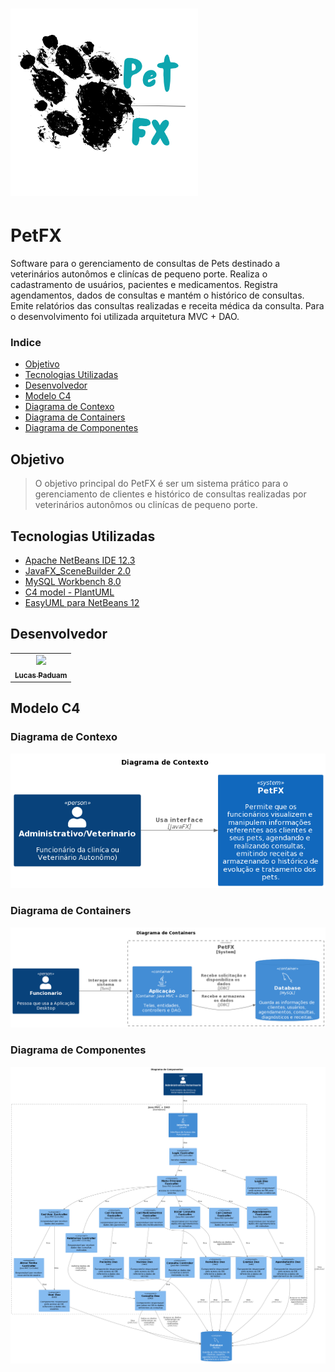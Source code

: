 
<h1 align="left">
    <img src="https://github.com/LucasEPaduam/PetFX/blob/master/src/view/IMAGENS/logopetfx.png" width="300px; "/> 
</h1>

# PetFX
Software para o gerenciamento de consultas de Pets 
destinado a veterinários autonômos e clinícas de pequeno porte.
Realiza o cadastramento de usuários, pacientes e medicamentos. 
Registra agendamentos, dados de consultas e mantém o histórico de consultas.
Emite relatórios das consultas realizadas e receita médica da consulta.
Para o desenvolvimento foi utilizada arquitetura MVC + DAO. 

### Indice
- [Objetivo](#-Objetivo)
- [Tecnologias Utilizadas](#-Tecnologias-Utilizadas)
- [Desenvolvedor](#-Desenvolvedor)
- [Modelo C4](#-Modelo-C4)
- [Diagrama de Contexo](#-Diagrama-de-Contexto)
- [Diagrama de Containers](#-Diagrama-de-Containers)
- [Diagrama de Componentes](#-Diagrama-de-Componentes)



## Objetivo
> O objetivo principal do PetFX é ser um sistema prático para o gerenciamento de clientes e histórico de consultas 
realizadas por veterinários autonômos ou clinícas de pequeno porte.

## Tecnologias Utilizadas

- [Apache NetBeans IDE 12.3](https://netbeans.apache.org)
- [JavaFX_SceneBuilder 2.0](https://www.oracle.com/java/technologies/javafxscenebuilder-1x-archive-downloads.html)
- [MySQL Workbench 8.0](https://www.mysql.com/products/workbench/)
- [C4 model - PlantUML](https://plantuml.com/)
- [EasyUML para NetBeans 12](https://drive.google.com/file/d/1HU-hZfW-WPMc8hMc1EgVUvIChsEJV0ot/view)


## Desenvolvedor

<table>
  <tr>
    <td align="center">
      <a href="#">
        <img src="https://avatars.githubusercontent.com/u/79526125?s=400&u=0d2c7957a6bc641bfea2320b04c455d8a7bd498a&v=4" width="200px;"/><br>
        <sub>
          <b>Lucas Paduam</b>
        </sub>
      </a>
    
</table>

## Modelo C4 

### Diagrama de Contexo

<img src="https://github.com/LucasEPaduam/PetFX/blob/master/Diagramas%20C4%20model/Diagrama%20em%20Imagens/PetFX_Diagrama%20de%20Contexto_PlantUML.png?raw=true">

### Diagrama de Containers 

<img src="https://github.com/LucasEPaduam/PetFX/blob/master/Diagramas%20C4%20model/Diagrama%20em%20Imagens/PetFX_Diagrama%20de%20Conteiners_PlantUML.png?raw=true">

### Diagrama de Componentes

<img src="https://github.com/LucasEPaduam/PetFX/blob/master/Diagramas%20C4%20model/Diagrama%20em%20Imagens/PetFX_Diagrama%20de%20Componentes_PlantUML.png?raw=true">



